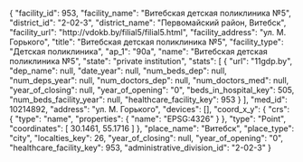 {
    "facility_id": 953,
    "facility_name": "Витебская детская поликлиника №5",
    "district_id": "2-02-3",
    "district_name": "Первомайский район, Витебск",
    "facility_url": "http:\/\/vdokb.by\/filial5\/filial5.html",
    "facility_address": "ул. М. Горького",
    "title": "Витебская детская поликлиника №5",
    "facility_type": "Детская поликлиника",
    "ap_1": "90а",
    "name": "Витебская детская поликлиника №5",
    "state": "private institution",
    "stats": [
        {
            "url": "11gdp.by",
            "dep_name": null,
            "date_year": null,
            "num_beds_dep": null,
            "num_deps_year": null,
            "num_doctors_dep": null,
            "num_doctors_med": null,
            "year_of_closing": null,
            "year_of_opening": "0",
            "beds_in_hospital_key": 505,
            "num_beds_facility_year": null,
            "healthcare_facility_key": 953
        }
    ],
    "med_id": 10214892,
    "address": "ул. М. Горького",
    "devices": [],
    "coord_x_y": {
        "crs": {
            "type": "name",
            "properties": {
                "name": "EPSG:4326"
            }
        },
        "type": "Point",
        "coordinates": [
            30.1461,
            55.1716
        ]
    },
    "place_name": "Витебск",
    "place_type": "city",
    "localties_key": 26,
    "year_of_closing": null,
    "year_of_opening": "0",
    "healthcare_facility_key": 953,
    "administrative_division_id": "2-02-3"
}